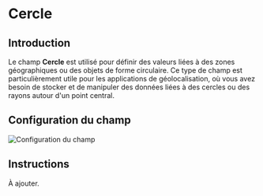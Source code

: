 # Cercle

## Introduction

Le champ **Cercle** est utilisé pour définir des valeurs liées à des zones géographiques ou des objets de forme circulaire. Ce type de champ est particulièrement utile pour les applications de géolocalisation, où vous avez besoin de stocker et de manipuler des données liées à des cercles ou des rayons autour d'un point central.

## Configuration du champ

![Configuration du champ](https://static-docs.nocobase.com/20240512181522.png)

## Instructions

À ajouter.
